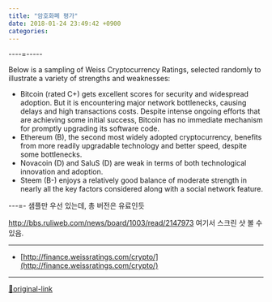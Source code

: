 ```yaml
---
title: "암호화폐 평가"
date: 2018-01-24 23:49:42 +0900
categories: 
---
```

  

----=-----


Below is a sampling of Weiss Cryptocurrency Ratings, selected randomly to illustrate a variety of strengths and weaknesses:


- Bitcoin (rated C+) gets excellent scores for security and widespread adoption. But it is encountering major network bottlenecks, causing delays and high transactions costs. Despite intense ongoing efforts that are achieving some initial success, Bitcoin has no immediate mechanism for promptly upgrading its software code.
- Ethereum (B), the second most widely adopted cryptocurrency, benefits from more readily upgradable technology and better speed, despite some bottlenecks.
- Novacoin (D) and SaluS (D) are weak in terms of both technological innovation and adoption.
- Steem (B-) enjoys a relatively good balance of moderate strength in nearly all the key factors considered along with a social network feature.

  

---=-
샘플만 우선 있는데, 총 버전은 유료인듯
  

http://bbs.ruliweb.com/news/board/1003/read/2147973
여기서 스크린 샷 볼 수 있음.




***
+ [http://finance.weissratings.com/crypto/](http://finance.weissratings.com/crypto/)


***
[🔗original-link](http://www.mins01.com/mh/tech/read/1130)